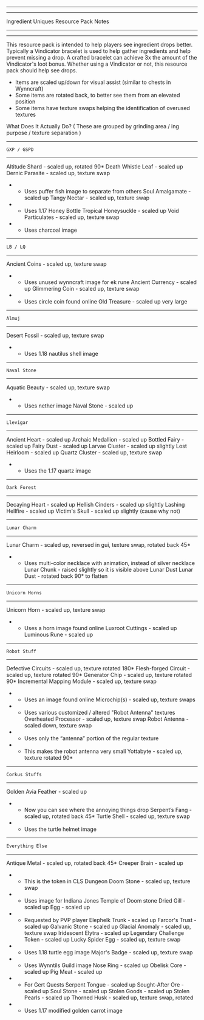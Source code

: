 - - - - - - - - - - - - - - - - - -
- - - - - - - - - - - - - - - - - -

Ingredient Uniques Resource Pack Notes

- - - - - - - - - - - - - - - - - -
- - - - - - - - - - - - - - - - - -

This resource pack is intended to help players see ingredient drops better.
Typically a Vindicator bracelet is used to help gather ingredients and help
prevent missing a drop. A crafted bracelet can achieve 3x the amount of the
Vindicator's loot bonus. Whether using a Vindicator or not, this resource
pack should help see drops.

- Items are scaled up/down for visual assist (similar to chests in Wynncraft)
- Some items are rotated back, to better see them from an elevated position
- Some items have texture swaps helping the identification of overused textures

What Does It Actually Do?
( These are grouped by grinding area / ing purpose / texture separation )

- - - - - - - - - - - - - - - - - -
    GXP / GSPD
- - - - - - - - - - - - - - - - - -
Altitude Shard - scaled up, rotated 90*
Death Whistle Leaf - scaled up
Dernic Parasite - scaled up, texture swap
- - Uses puffer fish image to separate from others
Soul Amalgamate - scaled up
Tangy Nectar - scaled up, texture swap
- - Uses 1.17 Honey Bottle
Tropical Honeysuckle - scaled up
Void Particulates - scaled up, texture swap
- - Uses charcoal image

- - - - - - - - - - - - - - - - - -
    LB / LQ
- - - - - - - - - - - - - - - - - -
Ancient Coins - scaled up, texture swap
- - Uses unused wynncraft image for ek rune
Ancient Currency - scaled up
Glimmering Coin - scaled up, texture swap
- - Uses circle coin found online
Old Treasure - scaled up very large

- - - - - - - - - - - - - - - - - -
    Almuj
- - - - - - - - - - - - - - - - - -
Desert Fossil - scaled up, texture swap
- - Uses 1.18 nautilus shell image

- - - - - - - - - - - - - - - - - -
    Naval Stone
- - - - - - - - - - - - - - - - - -
Aquatic Beauty - scaled up, texture swap
- - Uses nether image
Naval Stone - scaled up

- - - - - - - - - - - - - - - - - -
    Llevigar
- - - - - - - - - - - - - - - - - -
Ancient Heart - scaled up
Archaic Medallion - scaled up
Bottled Fairy - scaled up
Fairy Dust - scaled up
Larvae Cluster - scaled up slightly
Lost Heirloom - scaled up
Quartz Cluster - scaled up, texture swap
- - Uses the 1.17 quartz image

- - - - - - - - - - - - - - - - - -
    Dark Forest
- - - - - - - - - - - - - - - - - -
Decaying Heart - scaled up
Hellish Cinders - scaled up slightly
Lashing Hellfire - scaled up
Victim's Skull - scaled up slightly (cause why not)

- - - - - - - - - - - - - - - - - -
    Lunar Charm
- - - - - - - - - - - - - - - - - -
Lunar Charm - scaled up, reversed in gui, texture swap, rotated back 45*
- - Uses multi-color necklace with animation, instead of silver necklace
Lunar Chunk - raised slightly so it is visible above Lunar Dust
Lunar Dust - rotated back 90* to flatten

- - - - - - - - - - - - - - - - - -
    Unicorn Horns
- - - - - - - - - - - - - - - - - -
Unicorn Horn - scaled up, texture swap
- - Uses a horn image found online
Luxroot Cuttings - scaled up
Luminous Rune - scaled up

- - - - - - - - - - - - - - - - - - - - - - - -
    Robot Stuff
- - - - - - - - - - - - - - - - - - - - - - - -
Defective Circuits - scaled up, texture rotated 180*
Flesh-forged Circuit - scaled up, texture rotated 90*
Generator Chip - scaled up, texture rotated 90*
Incremental Mapping Module - scaled up, texture swap
- - Uses an image found online
Microchip(s) - scaled up, texture swaps
- - Uses various customized / altered "Robot Antenna" textures
Overheated Processor - scaled up, texture swap
Robot Antenna - scaled down, texture swap
- - Uses only the “antenna” portion of the regular texture
- - This makes the robot antenna very small
Yottabyte - scaled up, texture rotated 90*

- - - - - - - - - - - - - - - - - -
    Corkus Stuffs
- - - - - - - - - - - - - - - - - -
Golden Avia Feather - scaled up
- - Now you can see where the annoying things drop
Serpent’s Fang - scaled up, rotated back 45*
Turtle Shell - scaled up, texture swap
- - Uses the turtle helmet image

- - - - - - - - - - - - - - - - - -
    Everything Else
- - - - - - - - - - - - - - - - - -
Antique Metal - scaled up, rotated back 45*
Creeper Brain - scaled up
- - This is the token in CLS Dungeon
Doom Stone - scaled up, texture swap
- - Uses image for Indiana Jones Temple of Doom stone
Dried Gill - scaled up
Egg - scaled up
- - Requested by PVP player
Elephelk Trunk - scaled up
Farcor's Trust - scaled up
Galvanic Stone - scaled up
Glacial Anomaly - scaled up, texture swap
Iridescent Elytra - scaled up
Legendary Challenge Token - scaled up
Lucky Spider Egg - scaled up, texture swap
- - Uses 1.18 turtle egg image
Major's Badge - scaled up, texture swap
- - Uses Wynntils Guild image
Nose Ring - scaled up
Obelisk Core - scaled up
Pig Meat - scaled up
- - For Gert Quests
Serpent Tongue - scaled up
Sought-After Ore - scaled up
Soul Stone - scaled up
Stolen Goods - scaled up
Stolen Pearls - scaled up
Thorned Husk - scaled up, texture swap, rotated
- - Uses 1.17 modified golden carrot image
